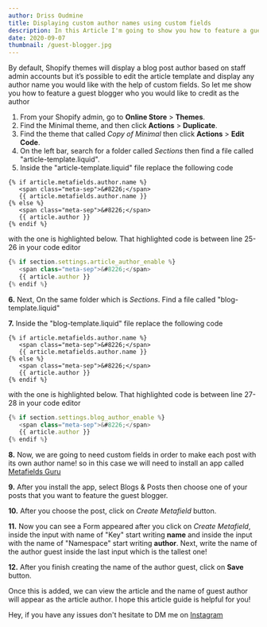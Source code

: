 ```yaml
---
author: Driss Oudmine
title: Displaying custom author names using custom fields
description: In this Article I'm going to show you how to feature a guest blogger who you would like to credit as the author
date: 2020-09-07
thumbnail: /guest-blogger.jpg
---
```


By default, Shopify themes will display a blog post author based on staff admin accounts but it’s possible to edit the article template and display any author name you would like with the help of custom fields. So let me show you how to feature a guest blogger who you would like to credit as the author

1. From your Shopify admin, go to **Online Store** > **Themes**.
2. Find the Minimal theme, and then click **Actions** > **Duplicate**.
3. Find the theme that called _Copy of Minimal_ then click **Actions** > **Edit Code**.
4. On the left bar, search for a folder called _Sections_ then find a file called "article-template.liquid".
5. Inside the "article-template.liquid" file replace the following code

```
{% if article.metafields.author.name %}
   <span class="meta-sep">&#8226;</span>
   {{ article.metafields.author.name }}
{% else %}
   <span class="meta-sep">&#8226;</span>
   {{ article.author }}
{% endif %}
```

with the one is highlighted below. That highlighted code is between line 25-26 in your code editor

```js {2-3}
{% if section.settings.article_author_enable %}
   <span class="meta-sep">&#8226;</span>
   {{ article.author }}
{% endif %}
```

**6.** Next, On the same folder which is _Sections_. Find a file called "blog-template.liquid"

**7.** Inside the "blog-template.liquid" file replace the following code

```
{% if article.metafields.author.name %}
   <span class="meta-sep">&#8226;</span>
   {{ article.metafields.author.name }}
{% else %}
   <span class="meta-sep">&#8226;</span>
   {{ article.author }}
{% endif %}
```

with the one is highlighted below. That highlighted code is between line 27-28 in your code editor

```js {2-3}
{% if section.settings.blog_author_enable %}
   <span class="meta-sep">&#8226;</span>
   {{ article.author }}
{% endif %}
```

**8.** Now, we are going to need custom fields in order to make each post with its own author name! so in this case we
will need to install an app called [Metafields
Guru](https://apps.shopify.com/metafields-editor-2?surface_detail=metafields&surface_inter_position=1&surface_intra_position=4&surface_type=search)

**9.** After you install the app, select Blogs & Posts then choose one of your posts that you want to feature the guest blogger.

**10.** After you choose the post, click on _Create Metafield_ button.

**11.** Now you can see a Form appeared after you click on _Create Metafield_, inside the input with name of "Key" start writing **name** and inside the input with the name of "Namespace" start writing **author**. Next, write the name of the author guest inside the last input which is the tallest one!

**12.** After you finish creating the name of the author guest, click on **Save** button.

Once this is added, we can view the article and the name of guest author will appear as the article author. I hope this article guide is helpful for you!

Hey, if you have any issues don't hesitate to DM me on [Instagram](https://www.instagram.com/doudmine)
